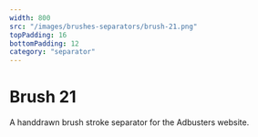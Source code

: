 ```yaml
---
width: 800
src: "/images/brushes-separators/brush-21.png"
topPadding: 16
bottomPadding: 12
category: "separator"
---
```


# Brush 21

A handdrawn brush stroke separator for the Adbusters website.
